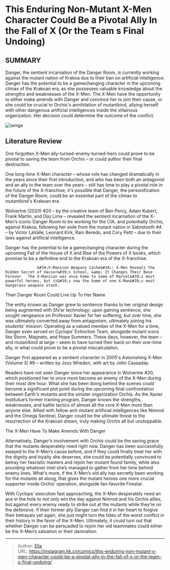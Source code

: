 # This Enduring Non-Mutant X-Men Character Could Be a Pivotal Ally In the Fall of X (Or the Team s Final Undoing)


## SUMMARY 



  Danger, the sentient incarnation of the Danger Room, is currently working against the mutant nation of Krakoa due to their ban on artificial intelligence.   Danger has the potential to be a gamechanging character in the upcoming climax of the Krakoan era, as she possesses valuable knowledge about the strengths and weaknesses of the X-Men.   The X-Men have the opportunity to either make amends with Danger and convince her to join their cause, or she could be crucial to Orchis&#39;s annihilation of mutantkind, allying herself with other dangerous artificial intelligences inside the villainous organization. Her decision could determine the outcome of the conflict.  

![iamge](https://static1.srcdn.com/wordpress/wp-content/uploads/2022/08/X-Men-Extinction-Team.jpg)

## Literature Review

One forgotten X-Men ally-turned-enemy-turned-hero could prove to be pivotal to saving the team from Orchis – or could author their final destruction.




One long-time X-Men character – whose role has changed dramatically in the years since their first introduction, and who has been both an antagonist and an ally to the team over the years – still has time to play a pivotal role in the future of the X-franchise; it&#39;s possible that Danger, the personification of the Danger Room, could be an essential part of the climax to mutantkind&#39;s Krakoan era.




Wolverine (2020) #20 – by the creative team of Ben Percy, Adam Kubert, Frank Martin, and Dijo Lima – revealed the sentient incarnation of the X-Men’s iconic Danger Room to be working for the CIA, and potentially Orchis, against Krakoa, following her exile from the mutant nation in Sabretooth #4 – by Victor LaValle, Leonard Kirk, Rain Beredo, and Cory Petit – due to their laws against artificial intelligence.

          

Danger has the potential to be a gamechanging character during the upcoming Fall of the House of X and Rise of the Powers of X books, which promise to be a definitive end to the Krakoan era of the X-franchise.

                  &#34;X-Mansion Weapons Cache&#34;: X-Men Reveals the Hidden Secret of Xavier&#39;s School, &amp; It Changes Their Base Forever   The X-Mansion was once home to some of Marvel&#39;s most powerful heroes, but it&#39;s now the home of one X-Man&#39;s most dangerous weapons stash.   





 Their Danger Room Could Live Up To Her Name 
          

The entity known as Danger grew to sentience thanks to her original design being augmented with Shi’ar technology; upon gaining sentience, she sought vengeance on Professor Xavier for her suffering, but over time, she was ultimately converted away from antagonism, ultimately joining his students’ mission. Operating as a valued member of the X-Men for a time, Danger even served on Cyclops’ Extinction Team, alongside mutant icons like Storm, Magneto, and Hope Summers. These days, however, the team – and mutantkind at large – seem to have turned their back on their one-time ally, in what could prove to be a pivotal miscalculation.



Danger first appeared as a sentient character in 2005&#39;s Astonishing X-Men (Volume 3) #9 – written by Joss Whedon, with art by John Cassaday.







Readers have not seen Danger since her appearance in Wolverine #20, which positioned her to once more become an enemy of the X-Men during their most dire hour. What she has been doing behind the scenes could become a significant plot point during the upcoming final confrontation between Earth&#39;s mutants and the sinister organization Orchis. As the Xavier Institutue’s former training program, Danger knows the strengths, weaknesses, and battle tactics of almost all the core X-Men more than anyone else. Allied with fellow anti-mutant artificial intelligences like Nimrod and the Omega Sentinel, Danger could be the ultimate threat to the resurrection of the Krakoan dream, truly making Orchis all but unstoppable.



 The X-Men Have To Make Amends With Danger 
          

Alternatively, Danger’s involvement with Orchis could be the saving grace that the mutants desperately need right now. Danger has been successfully swayed to the X-Men’s cause before, and if they could finally treat her with the dignity and loyalty she deserves, she could be potentially convinced to betray her fascistic masters and rejoin her mutant found family, while also providing whatever intel she’s managed to gather from her time behind enemy lines. What&#39;s more, if the X-Men’s old ally has secretly been working for the mutants all along, that gives the mutant heroes one more crucial supporter inside Orchis’ operation, alongside fan-favorite Firestar.




With Cyclops’ execution fast approaching, the X-Men desperately need an ace in the hole to not only win the day against Nimrod and his Orchis allies, but against every enemy ready to strike out at the mutants while they’re on the defensive. If their former ally Danger can find it in her heart to forgive their betrayals yet again, she just might turn the tides of the worst conflict in their history in the favor of the X-Men. Ultimately, it could turn out that whether Danger can be persuaded to rejoin her old teammates could either be the X-Men’s salvation or their damnation.



---

> Author: [Ella](https://instagram.hk.cn/)  
> URL: https://instagram.hk.cn/comics/this-enduring-non-mutant-x-men-character-could-be-a-pivotal-ally-in-the-fall-of-x-or-the-team-s-final-undoing/  

